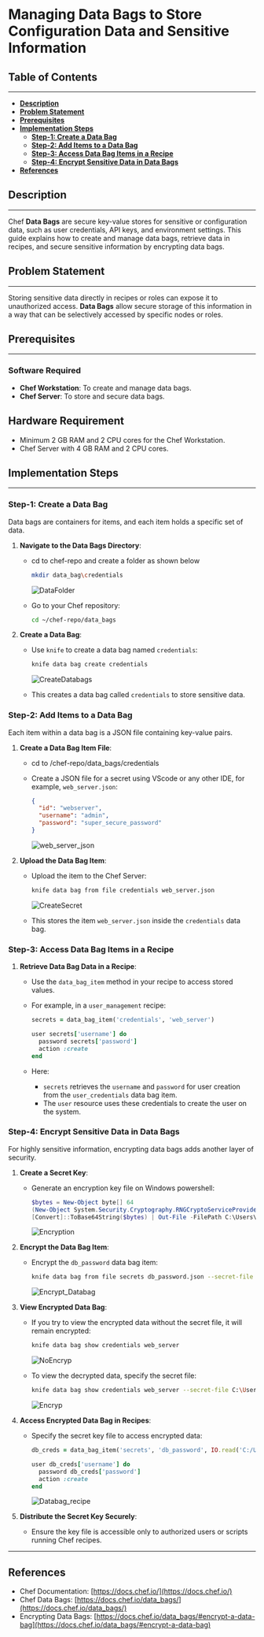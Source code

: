 # **Managing Data Bags to Store Configuration Data and Sensitive Information**

## **Table of Contents**
---
* [**Description**](#description)  
* [**Problem Statement**](#problem-statement)  
* [**Prerequisites**](#prerequisites)
* [**Implementation Steps**](#implementation-steps) 
  - [**Step-1: Create a Data Bag**](#step-1-create-a-data-bag) 
  - [**Step-2: Add Items to a Data Bag**](#step-2-add-items-to-a-data-bag) 
  - [**Step-3: Access Data Bag Items in a Recipe**](#step-3-access-data-bag-items-in-a-recipe)
  - [**Step-4: Encrypt Sensitive Data in Data Bags**](#step-4-encrypt-sensitive-data-in-data-bags) 
* [**References**](#references)

## **Description**
---
Chef **Data Bags** are secure key-value stores for sensitive or configuration data, such as user credentials, API keys, and environment settings. This guide explains how to create and manage data bags, retrieve data in recipes, and secure sensitive information by encrypting data bags.

## **Problem Statement**
---
Storing sensitive data directly in recipes or roles can expose it to unauthorized access. **Data Bags** allow secure storage of this information in a way that can be selectively accessed by specific nodes or roles.

## **Prerequisites**
---
### **Software Required**
- **Chef Workstation**: To create and manage data bags.
- **Chef Server**: To store and secure data bags.

## **Hardware Requirement**
- Minimum 2 GB RAM and 2 CPU cores for the Chef Workstation.
- Chef Server with 4 GB RAM and 2 CPU cores.

## **Implementation Steps**
---
### **Step-1: Create a Data Bag**

Data bags are containers for items, and each item holds a specific set of data.

1. **Navigate to the Data Bags Directory**:
   - cd to chef-repo and create a folder as shown below
     ```bash
     mkdir data_bag\credentials
     ```
     ![DataFolder](images/DatabagFolder.png)

   - Go to your Chef repository:
     ```bash
     cd ~/chef-repo/data_bags
     ```

2. **Create a Data Bag**:
   - Use `knife` to create a data bag named `credentials`:
     ```bash
     knife data bag create credentials
     ```

     ![CreateDatabags](images/CreateDatabags.png)

   - This creates a data bag called `credentials` to store sensitive data.

### **Step-2: Add Items to a Data Bag**

Each item within a data bag is a JSON file containing key-value pairs.

1. **Create a Data Bag Item File**:
   - cd to /chef-repo/data_bags/credentials
   - Create a JSON file for a secret using VScode or any other IDE, for example, `web_server.json`:
     ```json
     {
       "id": "webserver",
       "username": "admin",
       "password": "super_secure_password"
     }
     ```

     ![web_server_json](images/web_server_json.png)

2. **Upload the Data Bag Item**:
   - Upload the item to the Chef Server:
     ```bash
     knife data bag from file credentials web_server.json
     ```

     ![CreateSecret](images/CreateSecret.png)

   - This stores the item `web_server.json` inside the `credentials` data bag.

### **Step-3: Access Data Bag Items in a Recipe**

1. **Retrieve Data Bag Data in a Recipe**:  
   - Use the `data_bag_item` method in your recipe to access stored values.  
   - For example, in a `user_management` recipe:  
     ```ruby
     secrets = data_bag_item('credentials', 'web_server')

     user secrets['username'] do
       password secrets['password']
       action :create
     end
     ```

   - Here:
     - `secrets` retrieves the `username` and `password` for user creation from the `user_credentials` data bag item.
     - The `user` resource uses these credentials to create the user on the system.


### **Step-4: Encrypt Sensitive Data in Data Bags**

For highly sensitive information, encrypting data bags adds another layer of security.

1. **Create a Secret Key**:  
   - Generate an encryption key file on Windows powershell:  

     ```powershell
     $bytes = New-Object byte[] 64
     (New-Object System.Security.Cryptography.RNGCryptoServiceProvider).GetBytes($bytes)
     [Convert]::ToBase64String($bytes) | Out-File -FilePath C:\Users\Administrator\Downloads\chef-starter\chef-repo\encrypted_data_bag_secret -Encoding UTF8
     ```

     ![Encryption](images/Encryption.png)

2. **Encrypt the Data Bag Item**:  
   - Encrypt the `db_password` data bag item:  
     ```bash
     knife data bag from file secrets db_password.json --secret-file C:\Users\Administrator\Downloads\chef-starter\chef-repo\encrypted_data_bag_secret
     ```

     ![Encrypt_Databag](images/Encrypt_Databag.png)

3. **View Encrypted Data Bag**:  
   - If you try to view the encrypted data without the secret file, it will remain encrypted:  
     ```bash
     knife data bag show credentials web_server
     ```
     ![NoEncryp](images/NoEncryp.png)

   - To view the decrypted data, specify the secret file:  
     ```bash
     knife data bag show credentials web_server --secret-file C:\Users\Administrator\Downloads\chef-starter\chef-repo\encrypted_data_bag_secret
     ```
     ![Encryp](images/Encryp.png)

4. **Access Encrypted Data Bag in Recipes**:  
   - Specify the secret key file to access encrypted data:  
     ```ruby
     db_creds = data_bag_item('secrets', 'db_password', IO.read('C:/Users/Administrator/Downloads/chef-starter/chef-repo/encrypted_data_bag_secret'))
     
     user db_creds['username'] do
       password db_creds['password']
       action :create
     end
     ```
      ![Databag_recipe](images/Databag_recipe.png)

5. **Distribute the Secret Key Securely**:
   - Ensure the key file is accessible only to authorized users or scripts running Chef recipes.

---

## **References**

- Chef Documentation: [https://docs.chef.io/](https://docs.chef.io/)
- Chef Data Bags: [https://docs.chef.io/data_bags/](https://docs.chef.io/data_bags/)
- Encrypting Data Bags: [https://docs.chef.io/data_bags/#encrypt-a-data-bag](https://docs.chef.io/data_bags/#encrypt-a-data-bag)

